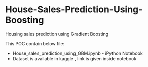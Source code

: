 # House-Sales-Prediction-Using-Boosting

Housing sales prediction using Gradient Boosting

This POC contain below file:

- House_sales_prediction_using_GBM.ipynb - iPython Notebook
- Dataset is available in kaggle , link is given inside notebook
